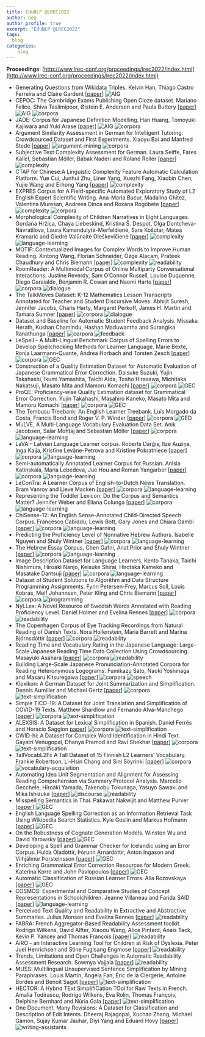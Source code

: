 ```yaml
---
title: EduNLP @LREC2022
author: bea
author_profile: true
excerpt: "EduNLP @LREC2022"
tags:
  blog
categories:
    blog
---
```

 

 **Proceedings**: [http://www.lrec-conf.org/proceedings/lrec2022/index.html](http://www.lrec-conf.org/proceedings/lrec2022/index.html)
 
- Generating Questions from Wikidata Triples. Kelvin Han, Thiago Castro Ferreira and Claire Gardent [[paper](http://www.lrec-conf.org/proceedings/lrec2022/pdf/2022.lrec-1.29.pdf)] ![AIG](https://img.shields.io/badge/%20-AIG-red?style=flat-square)
- CEPOC: The Cambridge Exams Publishing Open Cloze dataset. Mariano Felice, Shiva Taslimipoor, Øistein E. Andersen and Paula Buttery [[paper](http://www.lrec-conf.org/proceedings/lrec2022/pdf/2022.lrec-1.456.pdf)] ![AIG](https://img.shields.io/badge/%20-AIG-red?style=flat-square) ![corpora](https://img.shields.io/badge/%20-corpora-black?style=flat-square) 
- JADE: Corpus for Japanese Definition Modelling. Han Huang, Tomoyuki Kajiwara and Yuki Arase [[paper](http://www.lrec-conf.org/proceedings/lrec2022/pdf/2022.lrec-1.743.pdf)] ![AIG](https://img.shields.io/badge/%20-AIG-red?style=flat-square) ![corpora](https://img.shields.io/badge/%20-corpora-black?style=flat-square)
- Argument Similarity Assessment in German for Intelligent Tutoring: Crowdsourced Dataset and First Experiments. Xiaoyu Bai and Manfred Stede [[paper](http://www.lrec-conf.org/proceedings/lrec2022/pdf/2022.lrec-1.234.pdf)] ![argument-mining](https://img.shields.io/badge/%20-argument_mining-ffd700?style=flat-square) ![corpora](https://img.shields.io/badge/%20-corpora-black?style=flat-square)
- Subjective Text Complexity Assessment for German. Laura Seiffe, Fares Kallel, Sebastian Möller, Babak Naderi and Roland Roller [[paper](http://www.lrec-conf.org/proceedings/lrec2022/pdf/2022.lrec-1.74.pdf)] ![complexity](https://img.shields.io/badge/%20-complexity-ff69b4?style=flat-square)
- CTAP for Chinese:A Linguistic Complexity Feature Automatic Calculation Platform. Yue Cui, Junhui Zhu, Liner Yang, Xuezhi Fang, Xiaobin Chen, Yujie Wang and Erhong Yang [[paper](http://www.lrec-conf.org/proceedings/lrec2022/pdf/2022.lrec-1.592.pdf)] ![complexity](https://img.shields.io/badge/%20-complexity-ff69b4?style=flat-square)
- EXPRES Corpus for A Field-specific Automated Exploratory Study of L2 English Expert Scientific Writing. Ana-Maria Bucur, Madalina Chitez, Valentina Muresan, Andreea Dinca and Roxana Rogobete [[paper](http://www.lrec-conf.org/proceedings/lrec2022/pdf/2022.lrec-1.507.pdf)] ![complexity](https://img.shields.io/badge/%20-complexity-ff69b4?style=flat-square) ![corpora](https://img.shields.io/badge/%20-corpora-black?style=flat-square)
- Morphological Complexity of Children Narratives in Eight Languages. Gordana Hržica, Chaya Liebeskind, Kristina Š. Despot, Olga Dontcheva-Navratilova, Laura Kamandulytė-Merfeldienė, Sara Košutar, Matea Kramarić and Giedrė Valūnaitė Oleškevičienė [[paper](http://www.lrec-conf.org/proceedings/lrec2022/pdf/2022.lrec-1.506.pdf)] ![complexity](https://img.shields.io/badge/%20-complexity-ff69b4?style=flat-square) ![language-learning](https://img.shields.io/badge/%20-language_learning-cyanblue?style=flat-square)
- MOTIF: Contextualized Images for Complex Words to Improve Human Reading. Xintong Wang, Florian Schneider, Özge Alacam, Prateek Chaudhury and Chris Biemann [[paper](http://www.lrec-conf.org/proceedings/lrec2022/pdf/2022.lrec-1.263.pdf)] ![complexity](https://img.shields.io/badge/%20-complexity-ff69b4?style=flat-square) ![readability](https://img.shields.io/badge/%20-readability-99ccff?style=flat-square)
- RoomReader: A Multimodal Corpus of Online Multiparty Conversational Interactions. Justine Reverdy, Sam O’Connor Russell, Louise Duquenne, Diego Garaialde, Benjamin R. Cowan and Naomi Harte [[paper](http://www.lrec-conf.org/proceedings/lrec2022/pdf/2022.lrec-1.268.pdf)] ![corpora](https://img.shields.io/badge/%20-corpora-black?style=flat-square) ![dialogue](https://img.shields.io/badge/%20-dialogue-orange?style=flat-square)
- The TalkMoves Dataset: K-12 Mathematics Lesson Transcripts Annotated for Teacher and Student Discursive Moves. Abhijit Suresh, Jennifer Jacobs, Charis Harty, Margaret Perkoff, James H. Martin and Tamara Sumner [[paper](http://www.lrec-conf.org/proceedings/lrec2022/pdf/2022.lrec-1.497.pdf)] ![corpora](https://img.shields.io/badge/%20-corpora-black?style=flat-square) ![dialogue](https://img.shields.io/badge/%20-dialogue-orange?style=flat-square)
- Dataset and Baseline for Automatic Student Feedback Analysis. Missaka Herath, Kushan Chamindu, Hashan Maduwantha and Surangika Ranathunga [[paper](http://www.lrec-conf.org/proceedings/lrec2022/pdf/2022.lrec-1.219.pdf)] ![corpora](https://img.shields.io/badge/%20-corpora-black?style=flat-square) ![feedback](https://img.shields.io/badge/%20-feedback-yellow?style=flat-square)
- LeSpell - A Multi-Lingual Benchmark Corpus of Spelling Errors to Develop Spellchecking Methods for Learner Language. Marie Bexte, Ronja Laarmann-Quante, Andrea Horbach and Torsten Zesch [[paper](http://www.lrec-conf.org/proceedings/lrec2022/pdf/2022.lrec-1.73.pdf)] ![corpora](https://img.shields.io/badge/%20-corpora-black?style=flat-square) ![GEC](https://img.shields.io/badge/%20-GEC-yellowgreen?style=flat-square)
- Construction of a Quality Estimation Dataset for Automatic Evaluation of Japanese Grammatical Error Correction. Daisuke Suzuki, Yujin Takahashi, Ikumi Yamashita, Taichi Aida, Tosho Hirasawa, Michitaka Nakatsuji, Masato Mita and Mamoru Komachi [[paper](http://www.lrec-conf.org/proceedings/lrec2022/pdf/2022.lrec-1.596.pdf)] ![corpora](https://img.shields.io/badge/%20-corpora-black?style=flat-square) ![GEC](https://img.shields.io/badge/%20-GEC-yellowgreen?style=flat-square)
- ProQE: Proficiency-wise Quality Estimation dataset for Grammatical Error Correction. Yujin Takahashi, Masahiro Kaneko, Masato Mita and Mamoru Komachi [[paper](http://www.lrec-conf.org/proceedings/lrec2022/pdf/2022.lrec-1.644.pdf)] ![corpora](https://img.shields.io/badge/%20-corpora-black?style=flat-square) ![GEC](https://img.shields.io/badge/%20-GEC-yellowgreen?style=flat-square)
- The Tembusu Treebank: An English Learner Treebank. Luís Morgado da Costa, Francis Bond and Roger V. P. Winder [[paper](http://www.lrec-conf.org/proceedings/lrec2022/pdf/2022.lrec-1.515.pdf)] ![corpora](https://img.shields.io/badge/%20-corpora-black?style=flat-square) ![GED](https://img.shields.io/badge/%20-GED-green?style=flat-square)
- MuLVE, A Multi-Language Vocabulary Evaluation Data Set. Anik Jacobsen, Salar Mohtaj and Sebastian Möller [[paper](http://www.lrec-conf.org/proceedings/lrec2022/pdf/2022.lrec-1.70.pdf)] ![corpora](https://img.shields.io/badge/%20-corpora-black?style=flat-square) ![language-learning](https://img.shields.io/badge/%20-language_learning-cyanblue?style=flat-square)
- LaVA – Latvian Language Learner corpus. Roberts Darģis, Ilze Auziņa, Inga Kaija, Kristīne Levāne-Petrova and Kristīne Pokratniece [[paper](http://www.lrec-conf.org/proceedings/lrec2022/pdf/2022.lrec-1.77.pdf)] ![corpora](https://img.shields.io/badge/%20-corpora-black?style=flat-square) ![language-learning](https://img.shields.io/badge/%20-language_learning-cyanblue?style=flat-square)
- Semi-automatically Annotated Learner Corpus for Russian. Anisia Katinskaia, Maria Lebedeva, Jue Hou and Roman Yangarber [[paper](http://www.lrec-conf.org/proceedings/lrec2022/pdf/2022.lrec-1.88.pdf)] ![corpora](https://img.shields.io/badge/%20-corpora-black?style=flat-square) ![language-learning](https://img.shields.io/badge/%20-language_learning-cyanblue?style=flat-square)
- LeConTra: A Learner Corpus of English-to-Dutch News Translation. Bram Vanroy and Lieve Macken [[paper](http://www.lrec-conf.org/proceedings/lrec2022/pdf/2022.lrec-1.192.pdf)] ![corpora](https://img.shields.io/badge/%20-corpora-black?style=flat-square) ![language-learning](https://img.shields.io/badge/%20-language_learning-cyanblue?style=flat-square)
- Representing the Toddler Lexicon: Do the Corpus and Semantics Matter? Jennifer Weber and Eliana Colunga [[paper](http://www.lrec-conf.org/proceedings/lrec2022/pdf/2022.lrec-1.421.pdf)] ![corpora](https://img.shields.io/badge/%20-corpora-black?style=flat-square) ![language-learning](https://img.shields.io/badge/%20-language_learning-cyanblue?style=flat-square)
- ChiSense-12: An English Sense-Annotated Child-Directed Speech Corpus. Francesco Cabiddu, Lewis Bott, Gary Jones and Chiara Gambi [[paper](http://www.lrec-conf.org/proceedings/lrec2022/pdf/2022.lrec-1.557.pdf)] ![corpora](https://img.shields.io/badge/%20-corpora-black?style=flat-square) ![language-learning](https://img.shields.io/badge/%20-language_learning-cyanblue?style=flat-square)
- Predicting the Proficiency Level of Nonnative Hebrew Authors. Isabelle Nguyen and Shuly Wintner [[paper](http://www.lrec-conf.org/proceedings/lrec2022/pdf/2022.lrec-1.573.pdf)] ![corpora](https://img.shields.io/badge/%20-corpora-black?style=flat-square) ![language-learning](https://img.shields.io/badge/%20-language_learning-cyanblue?style=flat-square)
- The Hebrew Essay Corpus. Chen Gafni, Anat Prior and Shuly Wintner [[paper](http://www.lrec-conf.org/proceedings/lrec2022/pdf/2022.lrec-1.598.pdf)] ![corpora](https://img.shields.io/badge/%20-corpora-black?style=flat-square) ![language-learning](https://img.shields.io/badge/%20-language_learning-cyanblue?style=flat-square)
- Image Description Dataset for Language Learners. Kento Tanaka, Taichi Nishimura, Hiroaki Nanjo, Keisuke Shirai, Hirotaka Kameko and Masatake Dantsuji [[paper](http://www.lrec-conf.org/proceedings/lrec2022/pdf/2022.lrec-1.735.pdf)] ![corpora](https://img.shields.io/badge/%20-corpora-black?style=flat-square) ![language-learning](https://img.shields.io/badge/%20-language_learning-cyanblue?style=flat-square)
- Dataset of Student Solutions to Algorithm and Data Structure Programming Assignments. Fynn Petersen-Frey, Marcus Soll, Louis Kobras, Melf Johannsen, Peter Kling and Chris Biemann [[paper](http://www.lrec-conf.org/proceedings/lrec2022/pdf/2022.lrec-1.101.pdf)] ![corpora](https://img.shields.io/badge/%20-corpora-black?style=flat-square) ![programming](https://img.shields.io/badge/%20-programming-7393B3?style=flat-square)
- NyLLex: A Novel Resource of Swedish Words Annotated with Reading Proficiency Level. Daniel Holmer and Evelina Rennes [[paper](http://www.lrec-conf.org/proceedings/lrec2022/pdf/2022.lrec-1.141.pdf)] ![corpora](https://img.shields.io/badge/%20-corpora-black?style=flat-square) ![readability](https://img.shields.io/badge/%20-readability-99ccff?style=flat-square)
- The Copenhagen Corpus of Eye Tracking Recordings from Natural Reading of Danish Texts. Nora Hollenstein, Maria Barrett and Marina Björnsdóttir [[paper](http://www.lrec-conf.org/proceedings/lrec2022/pdf/2022.lrec-1.182.pdf)] ![corpora](https://img.shields.io/badge/%20-corpora-black?style=flat-square) ![readability](https://img.shields.io/badge/%20-readability-99ccff?style=flat-square)
- Reading Time and Vocabulary Rating in the Japanese Language: Large-Scale Japanese Reading Time Data Collection Using Crowdsourcing. Masayuki Asahara [[paper](http://www.lrec-conf.org/proceedings/lrec2022/pdf/2022.lrec-1.555.pdf)] ![corpora](https://img.shields.io/badge/%20-corpora-black?style=flat-square) ![readability](https://img.shields.io/badge/%20-readability-99ccff?style=flat-square)
- Building Large-Scale Japanese Pronunciation-Annotated Corpora for Reading Heteronymous Logograms. Fumikazu Sato, Naoki Yoshinaga and Masaru Kitsuregawa [[paper](http://www.lrec-conf.org/proceedings/lrec2022/pdf/2022.lrec-1.770.pdf)] ![corpora](https://img.shields.io/badge/%20-corpora-black?style=flat-square) ![speech](https://img.shields.io/badge/%20-speech-lightgrey?style=flat-square)
- Klexikon: A German Dataset for Joint Summarization and Simplification. Dennis Aumiller and Michael Gertz [[paper](http://www.lrec-conf.org/proceedings/lrec2022/pdf/2022.lrec-1.288.pdf)] ![corpora](https://img.shields.io/badge/%20-corpora-black?style=flat-square) ![text-simplification](https://img.shields.io/badge/%20-text_simplification-blue?style=flat-square)
- Simple TICO-19: A Dataset for Joint Translation and Simplification of COVID-19 Texts. Matthew Shardlow and Fernando Alva-Manchego [[paper](http://www.lrec-conf.org/proceedings/lrec2022/pdf/2022.lrec-1.331.pdf)] ![corpora](https://img.shields.io/badge/%20-corpora-black?style=flat-square) ![text-simplification](https://img.shields.io/badge/%20-text_simplification-blue?style=flat-square)
- ALEXSIS: A Dataset for Lexical Simplification in Spanish. Daniel Ferrés and Horacio Saggion [paper](http://www.lrec-conf.org/proceedings/lrec2022/pdf/2022.lrec-1.383.pdf)] ![corpora](https://img.shields.io/badge/%20-corpora-black?style=flat-square) ![text-simplification](https://img.shields.io/badge/%20-text_simplification-blue?style=flat-square)
- CWID-hi: A Dataset for Complex Word Identification in Hindi Text. Gayatri Venugopal, Dhanya Pramod and Ravi Shekhar [[paper](http://www.lrec-conf.org/proceedings/lrec2022/pdf/2022.lrec-1.604.pdf)] ![corpora](https://img.shields.io/badge/%20-corpora-black?style=flat-square) ![text-simplification](https://img.shields.io/badge/%20-text_simplification-blue?style=flat-square)
- TallVocabL2Fi: A Tall Dataset of 15 Finnish L2 Learners’ Vocabulary. Frankie Robertson, Li-Hsin Chang and Sini Söyrinki [[paper](http://www.lrec-conf.org/proceedings/lrec2022/pdf/2022.lrec-1.685.pdf)] ![corpora](https://img.shields.io/badge/%20-corpora-black?style=flat-square) ![vocabulary-acquisition](https://img.shields.io/badge/%20-vocabulary_acquisition-violet?style=flat-square)
- Automating Idea Unit Segmentation and Alignment for Assessing Reading Comprehension via Summary Protocol Analysis. Marcello Gecchele, Hiroaki Yamada, Takenobu Tokunaga, Yasuyo Sawaki and Mika Ishizuka [[paper](http://www.lrec-conf.org/proceedings/lrec2022/pdf/2022.lrec-1.498.pdf)] ![discourse](https://img.shields.io/badge/%20-discourse-orange?style=flat-square) ![readability](https://img.shields.io/badge/%20-readability-99ccff?style=flat-square)
- Misspelling Semantics in Thai. Pakawat Nakwijit and Matthew Purver [[paper](http://www.lrec-conf.org/proceedings/lrec2022/pdf/2022.lrec-1.24.pdf)] ![GEC](https://img.shields.io/badge/%20-GEC-yellowgreen?style=flat-square)
- English Language Spelling Correction as an Information Retrieval Task Using Wikipedia Search Statistics. Kyle Goslin and Markus Hofmann [[paper](http://www.lrec-conf.org/proceedings/lrec2022/pdf/2022.lrec-1.48.pdf)] ![GEC](https://img.shields.io/badge/%20-GEC-yellowgreen?style=flat-square)
- On the Robustness of Cognate Generation Models. Winston Wu and David Yarowsky [[paper](http://www.lrec-conf.org/proceedings/lrec2022/pdf/2022.lrec-1.458.pdf)] ![GEC](https://img.shields.io/badge/%20-GEC-yellowgreen?style=flat-square)
- Developing a Spell and Grammar Checker for Icelandic using an Error Corpus. Hulda Óladóttir, Þórunn Arnardóttir, Anton Ingason and Vilhjálmur Þorsteinsson [[paper](http://www.lrec-conf.org/proceedings/lrec2022/pdf/2022.lrec-1.496.pdf)] ![GEC](https://img.shields.io/badge/%20-GEC-yellowgreen?style=flat-square)
- Enriching Grammatical Error Correction Resources for Modern Greek. Katerina Korre and John Pavlopoulos [[paper](http://www.lrec-conf.org/proceedings/lrec2022/pdf/2022.lrec-1.532.pdf)] ![GEC](https://img.shields.io/badge/%20-GEC-yellowgreen?style=flat-square)
- Automatic Classification of Russian Learner Errors. Alla Rozovskaya [[paper](http://www.lrec-conf.org/proceedings/lrec2022/pdf/2022.lrec-1.605.pdf)] ![GEC](https://img.shields.io/badge/%20-GEC-yellowgreen?style=flat-square)
- COSMOS: Experimental and Comparative Studies of Concept Representations in Schoolchildren. Jeanne Villaneau and Farida SAID [[paper](http://www.lrec-conf.org/proceedings/lrec2022/pdf/2022.lrec-1.563.pdf)] ![language-learning](https://img.shields.io/badge/%20-language_learning-cyanblue?style=flat-square)
- Perceived Text Quality and Readability in Extractive and Abstractive Summaries. Julius Monsen and Evelina Rennes [[paper](http://www.lrec-conf.org/proceedings/lrec2022/pdf/2022.lrec-1.32.pdf)] ![readability](https://img.shields.io/badge/%20-readability-99ccff?style=flat-square)
- FABRA: French Aggregator-Based Readability Assessment toolkit. Rodrigo Wilkens, David Alfter, Xiaoou Wang, Alice Pintard, Anaïs Tack, Kevin P. Yancey and Thomas François [[paper](http://www.lrec-conf.org/proceedings/lrec2022/pdf/2022.lrec-1.130.pdf)] ![readability](https://img.shields.io/badge/%20-readability-99ccff?style=flat-square)
- AiRO - an Interactive Learning Tool for Children at Risk of Dyslexia. Peter Juel Henrichsen and Stine Fuglsang Engmose [[paper](http://www.lrec-conf.org/proceedings/lrec2022/pdf/2022.lrec-1.494.pdf)] ![readability](https://img.shields.io/badge/%20-readability-99ccff?style=flat-square)
- Trends, Limitations and Open Challenges in Automatic Readability Assessment Research. Sowmya Vajjala [[paper](http://www.lrec-conf.org/proceedings/lrec2022/pdf/2022.lrec-1.574.pdf)] ![readability](https://img.shields.io/badge/%20-readability-99ccff?style=flat-square)
- MUSS: Multilingual Unsupervised Sentence Simplification by Mining Paraphrases. Louis Martin, Angela Fan, Éric de la Clergerie, Antoine Bordes and Benoît Sagot [[paper](http://www.lrec-conf.org/proceedings/lrec2022/pdf/2022.lrec-1.176.pdf)] ![text-simplification](https://img.shields.io/badge/%20-text_simplification-blue?style=flat-square)
- HECTOR: A Hybrid TExt SimplifiCation TOol for Raw Texts in French. Amalia Todirascu, Rodrigo Wilkens, Eva Rolin, Thomas François, Delphine Bernhard and Núria Gala [[paper](http://www.lrec-conf.org/proceedings/lrec2022/pdf/2022.lrec-1.493.pdf)] ![text-simplification](https://img.shields.io/badge/%20-text_simplification-blue?style=flat-square)
- One Document, Many Revisions: A Dataset for Classification and Description of Edit Intents. Dheeraj Rajagopal, Xuchao Zhang, Michael Gamon, Sujay Kumar Jauhar, Diyi Yang and Eduard Hovy [[paper](http://www.lrec-conf.org/proceedings/lrec2022/pdf/2022.lrec-1.591.pdf)] ![writing-assistants](https://img.shields.io/badge/%20-writing_assistants-blueviolet?style=flat-square)
